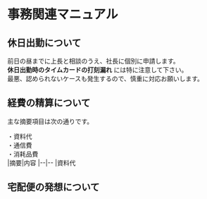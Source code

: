 # 事務関連マニュアル
## 休日出勤について  
 前日の昼までに上長と相談のうえ、社長に個別に申請します。  
 **休日出勤時のタイムカードの打刻漏れ** には特に注意して下さい。  
 最悪、認められないケースも発生するので、慎重に対応お願いします。  
 ## 経費の精算について  
 主な摘要項目は次の通りです。  

・資料代  
・通信費  
・消耗品費  
|摘要|内容
|--|--
|資料代
 
 ## 宅配便の発想について

